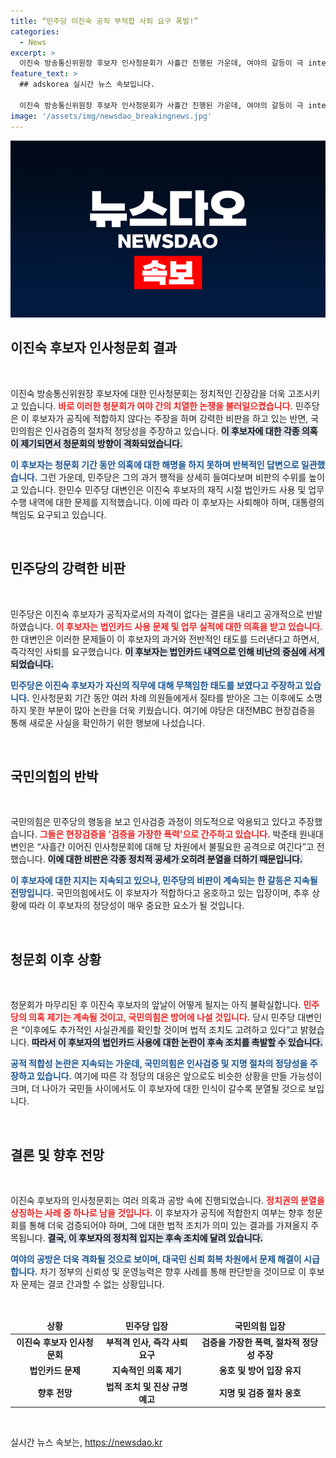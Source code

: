 ```yaml
---
title: “민주당 이진숙 공직 부적합 사퇴 요구 폭발!”
categories:
  - News
excerpt: >
  이진숙 방송통신위원장 후보자 인사청문회가 사흘간 진행된 가운데, 여야의 갈등이 극 intensifying했다. 민주당은 후보자의 부적합성을 강하게 집요하고 국민의힘은 이를 검증을 가장한 폭력이라고 반발, 진실은 어디에?
feature_text: >
  ## adskorea 실시간 뉴스 속보입니다.

  이진숙 방송통신위원장 후보자 인사청문회가 사흘간 진행된 가운데, 여야의 갈등이 극 intensifying했다. 민주당은 후보자의 부적합성을 강하게 집요하고 국민의힘은 이를 검증을 가장한 폭력이라고 반발, 진실은 어디에?
image: '/assets/img/newsdao_breakingnews.jpg'
---
```


<p><img src="/assets/img/newsdao_breakingnews.jpg" alt="adskorea 속보" /></p>

<h2 data-ke-size="size26">이진숙 후보자 인사청문회 결과</h2>

<p data-ke-size="size16">&nbsp;</p>

<p>이진숙 방송통신위원장 후보자에 대한 인사청문회는 정치적인 긴장감을 더욱 고조시키고 있습니다. <b><span style="color: #ee2323;">바로 이러한 청문회가 여야 간의 치열한 논쟁을 불러일으켰습니다.</span></b> 민주당은 이 후보자가 공직에 적합하지 않다는 주장을 하며 강력한 비판을 하고 있는 반면, 국민의힘은 인사검증의 절차적 정당성을 주장하고 있습니다. <b><span style="background-color: #21538527;">이 후보자에 대한 각종 의혹이 제기되면서 청문회의 방향이 격화되었습니다.</span></b> </p>

<p><b><span style="color: #1a5490;">이 후보자는 청문회 기간 동안 의혹에 대한 해명을 하지 못하며 반복적인 답변으로 일관했습니다.</span></b> 그런 가운데, 민주당은 그의 과거 행적을 상세히 들여다보며 비판의 수위를 높이고 있습니다. 한민수 민주당 대변인은 이진숙 후보자의 재직 시절 법인카드 사용 및 업무 수행 내역에 대한 문제를 지적했습니다. 이에 따라 이 후보자는 사퇴해야 하며, 대통령의 책임도 요구되고 있습니다.</p>

<p data-ke-size="size16">&nbsp;</p>

<h2 data-ke-size="size26">민주당의 강력한 비판</h2>

<p data-ke-size="size16">&nbsp;</p>

<p>민주당은 이진숙 후보자가 공직자로서의 자격이 없다는 결론을 내리고 공개적으로 반발하였습니다. <b><span style="color: #ee2323;">이 후보자는 법인카드 사용 문제 및 업무 실적에 대한 의혹을 받고 있습니다.</span></b> 한 대변인은 이러한 문제들이 이 후보자의 과거와 전반적인 태도를 드러낸다고 하면서, 즉각적인 사퇴를 요구했습니다. <b><span style="background-color: #21538527;">이 후보자는 법인카드 내역으로 인해 비난의 중심에 서게 되었습니다.</span></b> </p>

<p><b><span style="color: #1a5490;">민주당은 이진숙 후보자가 자신의 직무에 대해 무책임한 태도를 보였다고 주장하고 있습니다.</span></b> 인사청문회 기간 동안 여러 차례 의원들에게서 질타를 받아온 그는 이후에도 소명하지 못한 부분이 많아 논란을 더욱 키웠습니다. 여기에 야당은 대전MBC 현장검증을 통해 새로운 사실을 확인하기 위한 행보에 나섰습니다.</p>

<p data-ke-size="size16">&nbsp;</p>

<h2 data-ke-size="size26">국민의힘의 반박</h2>

<p data-ke-size="size16">&nbsp;</p>

<p>국민의힘은 민주당의 행동을 보고 인사검증 과정이 의도적으로 악용되고 있다고 주장했습니다. <b><span style="color: #ee2323;">그들은 현장검증을 '검증을 가장한 폭력'으로 간주하고 있습니다.</span></b> 박준태 원내대변인은 “사흘간 이어진 인사청문회에 대해 당 차원에서 불필요한 공격으로 여긴다”고 전했습니다. <b><span style="background-color: #21538527;">이에 대한 비판은 각종 정치적 공세가 오히려 분열을 더하기 때문입니다.</span></b> </p>

<p><b><span style="color: #1a5490;">이 후보자에 대한 지지는 지속되고 있으나, 민주당의 비판이 계속되는 한 갈등은 지속될 전망입니다.</span></b> 국민의힘에서도 이 후보자가 적합하다고 옹호하고 있는 입장이며, 추후 상황에 따라 이 후보자의 정당성이 매우 중요한 요소가 될 것입니다.</p>

<p data-ke-size="size16">&nbsp;</p>

<h2 data-ke-size="size26">청문회 이후 상황</h2>

<p data-ke-size="size16">&nbsp;</p>

<p>청문회가 마무리된 후 이진숙 후보자의 앞날이 어떻게 될지는 아직 불확실합니다. <b><span style="color: #ee2323;">민주당의 의혹 제기는 계속될 것이고, 국민의힘은 방어에 나설 것입니다.</span></b> 당시 민주당 대변인은 “이후에도 추가적인 사실관계를 확인할 것이며 법적 조치도 고려하고 있다”고 밝혔습니다. <b><span style="background-color: #21538527;">따라서 이 후보자의 법인카드 사용에 대한 논란이 후속 조치를 촉발할 수 있습니다.</span></b></p>

<p><b><span style="color: #1a5490;">공적 적합성 논란은 지속되는 가운데, 국민의힘은 인사검증 및 지명 절차의 정당성을 주장하고 있습니다.</span></b> 여기에 따른 각 정당의 대응은 앞으로도 비슷한 상황을 만들 가능성이 크며, 더 나아가 국민들 사이에서도 이 후보자에 대한 인식이 갈수록 분열될 것으로 보입니다.</p>

<p data-ke-size="size16">&nbsp;</p>

<h2 data-ke-size="size26">결론 및 향후 전망</h2>

<p data-ke-size="size16">&nbsp;</p>

<p>이진숙 후보자의 인사청문회는 여러 의혹과 공방 속에 진행되었습니다. <b><span style="color: #ee2323;">정치권의 분열을 상징하는 사례 중 하나로 남을 것입니다.</span></b> 이 후보자가 공직에 적합한지 여부는 향후 청문회를 통해 더욱 검증되어야 하며, 그에 대한 법적 조치가 의미 있는 결과를 가져올지 주목됩니다. <b><span style="background-color: #21538527;">결국, 이 후보자의 정치적 입지는 후속 조치에 달려 있습니다.</span></b></p>

<p><b><span style="color: #1a5490;">여야의 공방은 더욱 격화될 것으로 보이며, 대국민 신뢰 회복 차원에서 문제 해결이 시급합니다.</span></b> 차기 정부의 신뢰성 및 운영능력은 향후 사례를 통해 판단받을 것이므로 이 후보자 문제는 결코 간과할 수 없는 상황입니다.</p>

<p data-ke-size="size16">&nbsp;</p>

<table>
<thead>
<tr>
<td style="text-align: center; height: 17px;"><b>상황</b></td>
<td style="text-align: center; height: 17px;"><b>민주당 입장</b></td>
<td style="text-align: center; height: 17px;"><b>국민의힘 입장</b></td>
</tr>
</thead>
<tbody>
<tr>
<td style="text-align: center; height: 17px;"><b>이진숙 후보자 인사청문회</b></td>
<td style="text-align: center; height: 17px;"><b>부적격 인사, 즉각 사퇴 요구</b></td>
<td style="text-align: center; height: 17px;"><b>검증을 가장한 폭력, 절차적 정당성 주장</b></td>
</tr>
<tr>
<td style="text-align: center; height: 17px;"><b>법인카드 문제</b></td>
<td style="text-align: center; height: 17px;"><b>지속적인 의혹 제기</b></td>
<td style="text-align: center; height: 17px;"><b>옹호 및 방어 입장 유지</b></td>
</tr>
<tr>
<td style="text-align: center; height: 17px;"><b>향후 전망</b></td>
<td style="text-align: center; height: 17px;"><b>법적 조치 및 진상 규명 예고</b></td>
<td style="text-align: center; height: 17px;"><b>지명 및 검증 절차 옹호</b></td>
</tr>
</tbody>
</table>

<p data-ke-size="size16">&nbsp;</p>
실시간 뉴스 속보는, <a href="https://newsdao.kr" rel="dofollow">https://newsdao.kr</a>


